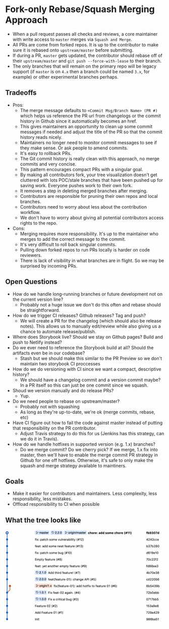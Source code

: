 # Fork-only Rebase/Squash Merging Approach
- When a pull request passes all checks and reviews, a core maintainer with write access to `master` merges via `Squash and Merge`.
- All PRs are come from forked repos. It is up to the contributor to make sure it is rebased onto `upstream/master` before submitting.
- If during a PR, `master` gets updated, the contributor should rebase off of their `upstream/master` and `git push --force-with-lease` to their branch.
- The only branches that will remain on the primary repo will be legacy support (if `master` is on `4.x` then a branch could be named `3.x`, for example) or other experimental branches perhaps.

## Tradeoffs
- Pros:
  - The merge message defaults to `<Commit Msg/Branch Name> (PR #)` which helps us reference the PR url from changelogs or the commit history in Github since it automatically becomes an href.
  - This gives maintainers an opportunity to clean up some commit messages if needed and adjust the title of the PR so that the commit history reads nicely.
  - Maintainers no longer need to monitor commit messages to see if they make sense. Or ask people to amend commits.
  - It's easy to rollback PRs.
  - The Git commit history is really clean with this approach, no merge commits and very concise.
  - This pattern encourages compact PRs with a singular goal.
  - By making all contributors fork, your tree visualization doesn't get cluttered with lots POC/stale branches that have been pushed up for saving work. Everyone pushes work to their own fork.
  - It removes a step in deleting merged branches after merging.
  - Contributors are responsible for pruning their own repos and local branches.
  - Contributors need to worry about less about the contribution workflow.
  - We don't have to worry about giving all potential contributors access rights to the repo.
- Cons:
  - Merging requires more responsibility. It's up to the maintainer who merges to add the correct message to the commit.
  - It's very difficult to roll back singular commits.
  - Pulling down forked repos to run PRs locally is harder on code reviewers.
  - There is lack of visibility in what branches are in flight. So we may be surprised by incoming PRs.

## Open Questions
- How do we handle long-running branches or future development not on the current version line?
  - Probably not a huge issue we don't do this often and rebase should be straightforward.
- How do we trigger CI releases? Github releases? Tag and push?
  - We will create a PR for the changelog (which should also be release notes). This allows us to manually edit/review while also giving us a chance to automate release/publish.
- Where does Storybook live? Should we stay on Github pages? Build and push to Netlify instead?
- Do we ever need to reference the Storybook build at all? Should the artifacts even be in our codebase?
  - Stash but we should make this similar to the PR Preview so we don't maintain two storybook CI proccesses
- How do we do versioning with CI since we want a compact, descriptive history?
  - We should have a changelog commit and a version commit maybe? In a PR itself so this can just be one commit since we squash.
- Shoud we version manually and do release PRs?
  - Yup.
- Do we need people to rebase on upstream/master?
  - Probably not with squashing
  - As long as they're up-to-date, we're ok (merge commits, rebase, etc)
- Have CI figure out how to fail the code against master instead of putting that responsibility on the PR contributor.
  - Adjust Travis strategy to do this for us (Jenkins has this strategy, can we do it in Travis).
- How do we handle hotfixes in supported version (e.g. 1.x) branches?
  - Do we merge commit? Do we cherry pick? If we merge, 1.x fix into master, then we'll have to enable the merge commit PR strategy in Github for one off hotfixes. Otherwise, it's safe to only make the squash and merge strategy available to maintiners.

## Goals
- Make it easier for contributors and maintainers. Less complexity, less responsibility, less mistakes.
- Offload responsibility to CI when possible

## What the tree looks like
![git tree](img/tree.png)